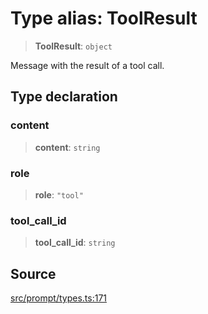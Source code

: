 # Type alias: ToolResult

> **ToolResult**: `object`

Message with the result of a tool call.

## Type declaration

### content

> **content**: `string`

### role

> **role**: `"tool"`

### tool\_call\_id

> **tool\_call\_id**: `string`

## Source

[src/prompt/types.ts:171](https://github.com/dexaai/llm-tools/blob/f300435/src/prompt/types.ts#L171)
